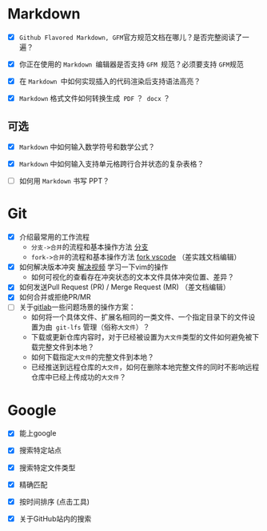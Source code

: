 # Markdown

- [x] `Github Flavored Markdown, GFM`官⽅规范⽂档在哪⼉？是否完整阅读了⼀遍？

- [x] 你正在使⽤的 `Markdown `编辑器是否⽀持 `GFM `规范？必须要⽀持 `GFM`规范

- [x] 在 `Markdown `中如何实现插⼊的代码渲染后⽀持语法⾼亮？

- [x] `Markdown` 格式⽂件如何转换⽣成` PDF` ？` docx` ？

## 可选

- [x] `Markdown` 中如何输⼊数学符号和数学公式？

- [x] `Markdown` 中如何输⼊⽀持单元格跨⾏合并状态的复杂表格？

- [ ] 如何⽤ `Markdown` 书写 PPT？

# Git

- [x] 介绍最常用的工作流程
  - `分支->合并`的流程和基本操作方法       [分支](https://www.bilibili.com/video/BV1pW411A7a5?p=25&spm_id_from=pageDriver)
  - `fork->合并`的流程和基本操作方法     [fork vscode](https://www.bilibili.com/video/BV1Hx411u7rK?from=search&seid=14975226384131131298)   （差实践文档编辑）
- [x] 如何解决版本冲突 [解决视频](https://www.bilibili.com/video/BV1pW411A7a5?p=23)      学习一下vim的操作
  - 如何可视化的查看存在冲突状态的文本文件具体冲突位置、差异？
- [x] 如何发送Pull Request (PR) / Merge Request (MR)         （差文档编辑）
- [x] 如何合并或拒绝PR/MR
- [ ] 关于[gitlab](https://about.gitlab.com/)一些问题场景的操作方案：
  - 如何将⼀个具体⽂件、扩展名相同的⼀类⽂件、⼀个指定⽬录下的⽂件设置为由` git-lfs` 管理（俗称`⼤⽂件`）？
  - 下载或更新仓库内容时，对于已经被设置为`大文件`类型的⽂件如何避免被下载完整⽂件到本地？
  - 如何下载指定`⼤⽂件`的完整⽂件到本地？
  - 已经推送到远程仓库的`大文件`，如何在删除本地完整⽂件的同时不影响远程仓库中已经上传成功的`大文件`？

# Google

- [x] 能上google
- [x] 搜索特定站点
- [x] 搜索特定⽂件类型
- [x] 精确匹配
- [x] 按时间排序  (点击工具)
- [x] 关于GitHub站内的搜索




